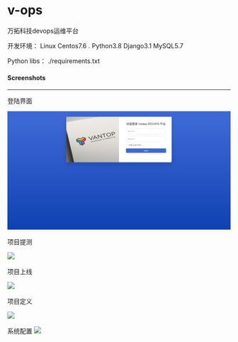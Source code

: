 # v-ops
万拓科技devops运维平台

开发环境： Linux Centos7.6 . Python3.8  Django3.1  MySQL5.7 

Python libs： ./requirements.txt



#### Screenshots
-----------
登陆界面

![](https://github.com/hujingguang/v-ops/blob/main/screen/1.png)


项目提测

![](http://git.nextop.cc/nextop-ops/v-ops/blob/master/screen/2.png)

项目上线

![](http://git.nextop.cc/nextop-ops/v-ops/blob/master/screen/3.png)

项目定义

![](http://git.nextop.cc/nextop-ops/v-ops/blob/master/screen/4.png)

系统配置
![](http://git.nextop.cc/nextop-ops/v-ops/blob/master/screen/5.png)
